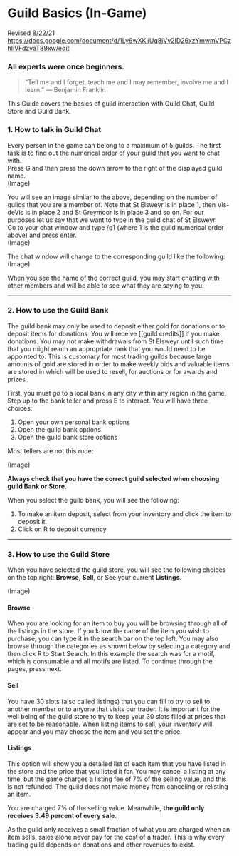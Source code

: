 # Guild Basics (In-Game)

Revised 8/22/21
https://docs.google.com/document/d/1Ly6wXKiiUq8jVv2ID26xzYmwmVPCzhIiVFdzvaT89xw/edit

### All experts were once beginners.

> “Tell me and I forget, teach me and I may remember, involve me and I learn.”  ― Benjamin Franklin 

This Guide covers the basics of guild interaction with Guild Chat, Guild Store and Guild Bank.


### 1. How to talk in Guild Chat

Every person in the game can belong to a maximum of 5 guilds.  The first task is to find out the numerical order of your guild that you want to chat with. \
Press G and then press the down arrow to the right of the displayed guild name. \
(Image)

You will see an image similar to the above, depending on the number of guilds that you are a member of.  Note that St Elsweyr is in place 1, then Vis-deVis is in place 2 and St Greymoor is in place 3 and so on.  For our purposes let us say that we want to type in the guild chat of St Elsweyr. \
Go to your chat window and type /g1  (where 1 is the guild numerical order above) and press enter. \
(Image)

The chat window will change to the corresponding guild like the following: \
(Image)

When you see the name of the correct guild, you may start chatting with other members and will be able to see what they are saying to you.

---

### 2. How to use the Guild Bank
The guild bank may only be used to deposit either gold for donations or to deposit items for donations.  You will receive [[guild credits]] if you make donations.  You may not make withdrawals from St Elsweyr until such time that you might reach an appropriate rank that you would need to be appointed to.  This is customary for most trading guilds because large amounts of gold are stored in order to make weekly bids and valuable items are stored in which will be used to resell, for auctions or for awards and prizes.

First, you must go to a local bank in any city within any region in the game. \
Step up to the bank teller and press E to interact. You will have three choices: 
1. Open your own personal bank options 
1. Open the guild bank options 
1. Open the guild bank store options 

Most tellers are not this rude:

(Image)

**Always check that you have the correct guild selected when choosing guild Bank or Store.**

When you select the guild bank, you will see the following:

1. To make an item deposit, select from your inventory and click the item to deposit it.
1. Click on R to deposit currency

---

### 3. How to use the Guild Store

When you have selected the guild store, you will see the following choices on the top right: **Browse**, **Sell**, or See your current **Listings**.

(Image)

#### Browse
When you are looking for an item to buy you will be browsing through all of the listings in the store.  If you know the name of the item you wish to purchase, you can type it in the search bar on the top left.  You may also browse through the categories as shown below by selecting a category and then click R to Start Search.  In this example the search was for a motif, which is consumable and all motifs are listed.  To continue through the pages, press next.

#### Sell
You have 30 slots (also called listings) that you can fill to try to sell to another member or to anyone that visits our trader.  It is important for the well being of the guild store to try to keep your 30 slots filled at prices that are set to be reasonable.  When listing items to sell, your inventory will appear and you may choose the item and you set the price.

#### Listings
This option will show you a detailed list of each item that you have listed in the store and the price that you listed it for. You may cancel a listing at any time, but the game charges a listing fee of 7% of the selling value, and this is not refunded. The guild does not make money from canceling or relisting an item.

You are charged 7% of the selling value. Meanwhile, **the guild only receives 3.49 percent of every sale.**

As the guild only receives a small fraction of what you are charged when an item sells, sales alone never pay for the cost of a trader. This is why every trading guild depends on donations and other revenues to exist.




